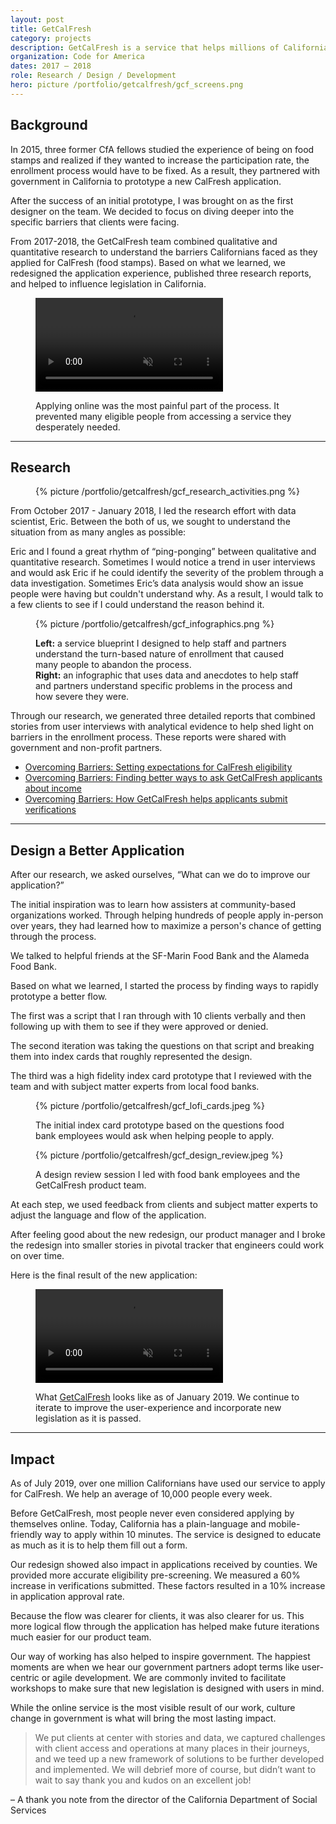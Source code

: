 ```yaml
---
layout: post
title: GetCalFresh
category: projects
description: GetCalFresh is a service that helps millions of Californians each year to put food on the table. What started out as proof-of-concept prototype was eventually adopted by the State of California as the official online application for CalFresh.
organization: Code for America
dates: 2017 – 2018
role: Research / Design / Development
hero: picture /portfolio/getcalfresh/gcf_screens.png
---
```


## Background

<div class="row">
  <div class="col-md-6" markdown="1">

In 2015, three former CfA fellows studied the experience of being on food stamps and realized if they wanted to increase the participation rate, the enrollment process would have to be fixed. As a result, they partnered with government in California to prototype a new CalFresh application.

After the success of an initial prototype, I was brought on as the first designer on the team. We decided to focus on diving deeper into the specific barriers that clients were facing.

From 2017-2018, the GetCalFresh team combined qualitative and quantitative research to understand the barriers Californians faced as they applied for CalFresh (food stamps). Based on what we learned, we redesigned the application experience, published three research reports, and helped to influence legislation in California.


</div>
<div class="col-md-5 col-md-offset-1">
  <figure>
   <video src="/videos/gcf/gcf_c4mobile_walkthrough.mp4" type="video/mp4" autoplay loop muted playsinline></video>
   <figcaption>
     <p>Applying online was the most painful part of the process. It prevented many eligible people from accessing a service they desperately needed.</p>
   </figcaption>
  </figure> 
</div>
</div>

---

## Research

<div class="row">
  <div class="col-md-5">
    <figure>
      {% picture /portfolio/getcalfresh/gcf_research_activities.png %}
    </figure>
  </div>
  <div class="col-md-6 col-md-offset-1" markdown="1">

From October 2017 - January 2018, I led the research effort with data scientist, Eric. Between the both of us, we sought to understand the situation from as many angles as possible:
    
Eric and I found a great rhythm of “ping-ponging” between qualitative and quantitative research. Sometimes I would notice a trend in user interviews and would ask Eric if he could identify the severity of the problem through a data investigation. Sometimes Eric’s data analysis would show an issue people were having but couldn't understand why. As a result, I would talk to a few clients to see if I could understand the reason behind it. 

  </div>
</div>


<figure>
  {% picture /portfolio/getcalfresh/gcf_infographics.png %}
  <figcaption>
    <p><b>Left:</b> a service blueprint I designed to help staff and partners understand the turn-based nature of enrollment that caused many people to abandon the process. <br/><b>Right:</b> an infographic that uses data and anecdotes to help staff and partners understand specific problems in the process and how severe they were.</p>
  </figcaption>
</figure>

<div class="row">
  <div class="col-md-6 col-md-offset-6" markdown="1">
    
Through our research, we generated three detailed reports that combined stories from user interviews with analytical evidence to help shed light on barriers in the enrollment process. These reports were shared with government and non-profit partners.

  * [Overcoming Barriers: Setting expectations for CalFresh eligibility](https://medium.com/code-for-america/overcoming-barriers-setting-expectations-for-calfresh-eligibility-ade9f81c048)
  * [Overcoming Barriers: Finding better ways to ask GetCalFresh applicants about income](https://medium.com/code-for-america/overcoming-barriers-finding-better-ways-to-ask-getcalfresh-applicants-about-income-ef45f0d5bdad)
  * [Overcoming Barriers: How GetCalFresh helps applicants submit verifications](https://medium.com/code-for-america/overcoming-barriers-how-getcalfresh-helps-applicants-submit-verifications-f2082823f64f)

</div>
</div>

---

## Design a Better Application

<div class="row">
  <div class="col-md-6" markdown="1">


After our research, we asked ourselves, “What can we do to improve our application?”

The initial inspiration was to learn how assisters at community-based organizations worked. Through helping hundreds of people apply in-person over years, they had learned how to maximize a person's chance of getting through the process.

We talked to helpful friends at the SF-Marin Food Bank and the Alameda Food Bank.

Based on what we learned, I started the process by finding ways to rapidly prototype a better flow.

The first was a script that I ran through with 10 clients verbally and then following up with them to see if they were approved or denied.

The second iteration was taking the questions on that script and breaking them into index cards that roughly represented the design.

The third was a high fidelity index card prototype that I reviewed with the team and with subject matter experts from local food banks.

  </div>
  <div class="col-md-5 col-md-offset-1">
    <figure>
      {% picture /portfolio/getcalfresh/gcf_lofi_cards.jpeg %}
      <figcaption>
        <p>The initial index card prototype based on the questions food bank employees would ask when helping people to apply.</p>
      </figcaption>
    </figure>
  </div>
</div>

<figure>
  {% picture /portfolio/getcalfresh/gcf_design_review.jpeg %}
  <figcaption>
    <p>A design review session I led with food bank employees and the GetCalFresh product team.</p>
  </figcaption>
</figure>

<div class="row">
  <div class="col-md-6 col-md-offset-6" markdown="1">

At each step, we used feedback from clients and subject matter experts to adjust the language and flow of the application. 

After feeling good about the new redesign, our product manager and I broke the redesign into smaller stories in pivotal tracker that engineers could work on over time.

Here is the final result of the new application:

<figure>
  <video src="/videos/gcf/gcf_walkthrough.mp4" type="video/mp4" autoplay loop muted playsinline></video>
  <figcaption>
    <p>What <a href="https://www.getcalfresh.org">GetCalFresh</a> looks like as of January 2019. We continue to iterate to improve the user-experience and incorporate new legislation as it is passed.</p>
  </figcaption>
</figure>

  </div>
</div>


---

## Impact

<div class="row">
  <div class="col-md-6" markdown="1">


As of July 2019, over one million Californians have used our service to apply for CalFresh. We help an average of 10,000 people every week.

Before GetCalFresh, most people never even considered applying by themselves online. Today, California has a plain-language and mobile-friendly way to apply within 10 minutes. The service is designed to educate as much as it is to help them fill out a form.

Our redesign showed also impact in applications received by counties. We provided more accurate eligibility pre-screening. We measured a 60% increase in verifications submitted. These factors resulted in a 10% increase in application approval rate.

Because the flow was clearer for clients, it was also clearer for us. This more logical flow through the application has helped make future iterations much easier for our product team.

Our way of working has also helped to inspire government. The happiest moments are when we hear our government partners adopt terms like user-centric or agile development. We are commonly invited to facilitate workshops to make sure that new legislation is designed with users in mind. 

While the online service is the most visible result of our work, culture change in government is what will bring the most lasting impact.

  </div>
  <div class="col-md-5 col-md-offset-1">
    <div class="quote">
      <blockquote>
        <p>We put clients at center with stories and data, we captured challenges with client access and operations at many places in their journeys, and we teed up a new framework of solutions to be further developed and implemented. We will debrief more of course, but didn’t want to wait to say thank you and kudos on an excellent job!</p> 
      </blockquote>
      <p class="text--detail">– A thank you note from the director of the California Department of Social Services</p>
    </div>
  </div>
</div>